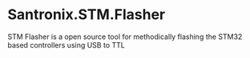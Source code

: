 # Santronix.STM.Flasher
STM Flasher is a open source tool for methodically flashing the STM32 based controllers using USB to TTL
